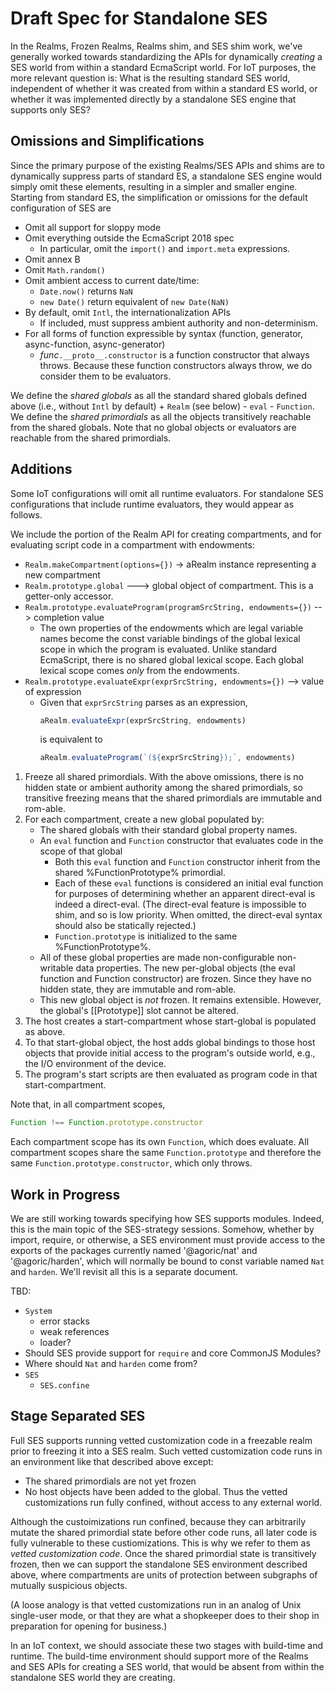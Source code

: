 # Draft Spec for Standalone SES

In the Realms, Frozen Realms, Realms shim, and SES shim work, we've generally worked towards standardizing 
the APIs for dynamically *creating* a SES world from within a standard EcmaScript world. For IoT purposes, 
the more relevant question is: What is the resulting standard SES world, independent of whether it was created from 
within a standard ES world, or whether it was implemented directly by a standalone SES engine that supports only SES?


## Omissions and Simplifications

Since the primary purpose of the existing Realms/SES APIs and shims are to dynamically suppress parts of standard ES, 
a standalone SES engine would simply omit these elements, resulting in a simpler and smaller engine. 
Starting from standard ES, the simplification or omissions for the default configuration of SES are
   * Omit all support for sloppy mode
   * Omit everything outside the EcmaScript 2018 spec
      * In particular, omit the `import()` and `import.meta` expressions.
   * Omit annex B
   * Omit `Math.random()`
   * Omit ambient access to current date/time:
      * `Date.now()` returns `NaN`
      * `new Date()` return equivalent of `new Date(NaN)`
   * By default, omit `Intl`, the internationalization APIs
      * If included, must suppress ambient authority and non-determinism.
   * For all forms of function expressible by syntax (function, generator, async-function, async-generator)
      * *func*`.__proto__.constructor` is a function constructor that always throws. Because these function 
        constructors always throw, we do consider them to be evaluators.

We define the *shared globals* as all the standard shared globals defined above
(i.e., without `Intl` by default) + `Realm` (see below) - `eval` - `Function`. We define the 
*shared primordials* as all the objects transitively reachable from the shared 
globals. Note that no global objects or evaluators are reachable from the shared primordials.


## Additions

Some IoT configurations will omit all runtime evaluators. For standalone SES configurations that 
include runtime evaluators, they would appear as follows.

We include the portion of the Realm API for creating compartments, and for evaluating script code 
in a compartment with endowments:
   * `Realm.makeCompartment(options={})` -> aRealm instance representing a new compartment
   * `Realm.prototype.global` ---> global object of compartment. This is a getter-only accessor.
   * `Realm.prototype.evaluateProgram(programSrcString, endowments={})` --> completion value
      * The own properties of the endowments which are legal variable names become the const variable 
        bindings of the global lexical scope in which the program is evaluated. Unlike standard 
        EcmaScript, there is no shared global lexical scope. Each global lexical scope comes *only* 
        from the endowments.
   * `Realm.prototype.evaluateExpr(exprSrcString, endowments={})` --> value of expression
      * Given that `exprSrcString` parses as an expression,
          ```js
          aRealm.evaluateExpr(exprSrcString, endowments)
          ```
        is equivalent to 
          ```js
          aRealm.evaluateProgram(`(${exprSrcString});`, endowments)
          ```

   1. Freeze all shared primordials. With the above omissions, there is no hidden 
     state or ambient authority among the shared primordials, so transitive freezing means that the shared 
     primordials are immutable and rom-able.
   1. For each compartment, create a new global populated by:
      * The shared globals with their standard global property names.
      * An `eval` function and `Function` constructor that evaluates code in the scope of that global
         * Both this `eval` function and `Function` constructor inherit from the shared 
           %FunctionPrototype% primordial.
         * Each of these `eval` functions is considered an initial eval function for 
           purposes of determining whether an apparent direct-eval is indeed a direct-eval. 
           (The direct-eval feature is impossible to shim, and so is low priority. 
           When omitted, the direct-eval syntax should also be statically rejected.)
         * `Function.prototype` is initialized to the same %FunctionPrototype%.
      * All of these global properties are made non-configurable non-writable data properties. 
        The new per-global objects (the eval function and Function constructor) are frozen. 
        Since they have no hidden state, they are immutable and rom-able.
      * This new global object is *not* frozen. It remains extensible. However, 
        the global's [[Prototype]] slot cannot be altered.
   1. The host creates a start-compartment whose start-global is populated as above. 
   1. To that start-global object, the host adds global bindings to those host objects 
      that provide initial access to the program's outside world, e.g., the I/O environment 
      of the device.
   1. The program's start scripts are then evaluated as program code in that start-compartment.
   
Note that, in all compartment scopes, 

```js
Function !== Function.prototype.constructor
```

Each compartment scope has its own `Function`, which does evaluate. All compartment scopes share the 
same `Function.prototype` and therefore the same `Function.prototype.constructor`, which only throws.


## Work in Progress

We are still working towards specifying how SES supports modules. Indeed, this is the main 
topic of the SES-strategy sessions. Somehow, whether by import, require, or otherwise, a SES 
environment must provide access to the exports of the packages currently named 
'@agoric/nat' and '@agoric/harden', which will normally be bound to const variable 
named `Nat` and `harden`. We'll revisit all this is a separate document.

TBD:
   * `System`
      * error stacks
      * weak references
      * loader?
   * Should SES provide support for `require` and core CommonJS Modules?
   * Where should `Nat` and `harden` come from?
   * `SES`
      * `SES.confine`
 

## Stage Separated SES

Full SES supports running vetted customization code in a freezable realm prior to freezing it into a SES realm. 
Such vetted customization code runs in an environment like that described above except:
   * The shared primordials are not yet frozen
   * No host objects have been added to the global. Thus the vetted customizations run fully confined, 
     without access to any external world.

Although the custoimizations run confined, because they can arbitrarily mutate the shared primordial state 
before other code runs, all later code is fully vulnerable to these custiomizations. This is why we
refer to them as *vetted customization code*. Once the shared primordial state is transitively frozen,
then we can support the standalone SES environment described above, where compartments are units of
protection between subgraphs of mutually suspicious objects.

(A loose analogy is that vetted customizations run in an analog of Unix single-user mode, 
or that they are what a shopkeeper does to their shop in preparation for opening for business.)

In an IoT context, we should associate these two stages with build-time and runtime. The build-time 
environment should support more of the Realms and SES APIs for creating a SES world, that would be
absent from within the standalone SES world they are creating.
